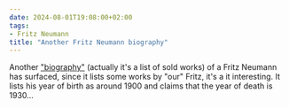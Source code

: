 ```yaml
---
date: 2024-08-01T19:08:00+02:00
tags:
- Fritz Neumann
title: "Another Fritz Neumann biography"
---
```


Another ["biography"](https://de.artprice.com/artist/521366/fritz-neumann) (actually it's a list of sold works) of a Fritz Neumann has surfaced, since it lists some works by "our" Fritz, it's a it interesting. It lists his year of birth as around 1900 and claims that the year of death is 1930...
